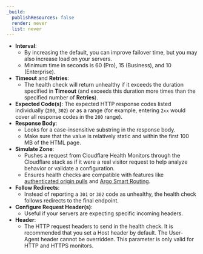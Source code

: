 ```yaml
---
_build:
  publishResources: false
  render: never
  list: never
---
```


*   **Interval**:
    *   By increasing the default, you can improve failover time, but you may also increase load on your servers.
    *   Minimum time in seconds is 60 (Pro), 15 (Business), and 10 (Enterprise).
*   **Timeout** and **Retries**:
    *   The health check will return unhealthy if it exceeds the duration specified in **Timeout** (and exceeds this duration more times than the specified number of **Retries**).
*   **Expected Code(s)**: The expected HTTP response codes listed individually (`200`, `302`) or as a range (for example, entering `2xx` would cover all response codes in the `200` range).
*   **Response Body**:
    *   Looks for a case-insensitive substring in the response body.
    *   Make sure that the value is relatively static and within the first 100 MB of the HTML page.
*   **Simulate Zone**:
    *   Pushes a request from Cloudflare Health Monitors through the Cloudflare stack as if it were a real visitor request to help analyze behavior or validate a configuration.
    *   Ensures health checks are compatible with features like [authenticated origin pulls](/ssl/origin-configuration/authenticated-origin-pull/) and [Argo Smart Routing](/argo-smart-routing/).
*   **Follow Redirects**:
    *   Instead of reporting a `301` or `302` code as unhealthy, the health check follows redirects to the final endpoint.
*   **Configure Request Header(s)**:
    *   Useful if your servers are expecting specific incoming headers.
*   **Header**:
    *   The HTTP request headers to send in the health check. It is recommended that you set a Host header by default. The User-Agent header cannot be overridden. This parameter is only valid for HTTP and HTTPS monitors.